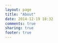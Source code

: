 ```yaml
---
layout: page
title: "About"
date: 2014-12-19 18:32
comments: true
sharing: true
footer: true
---
```

